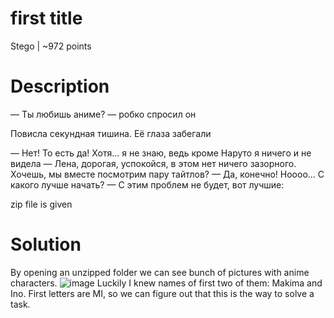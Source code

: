 # first title
Stego | ~972 points
# Description
— Ты любишь аниме? — робко спросил он

Повисла секундная тишина. Её глаза забегали

— Нет! То есть да! Хотя... я не знаю, ведь кроме Наруто я ничего и не видела — Лена, дорогая, успокойся, в этом нет ничего зазорного. Хочешь, мы вместе посмотрим пару тайтлов? — Да, конечно! Ноооо... С какого лучше начать? — С этим проблем не будет, вот лучшие:

zip file is given
# Solution
By opening an unzipped folder we can see bunch of pictures with anime characters.
![image](https://github.com/danzyxd/CTFs/assets/144260597/f7a93d5a-a171-404b-8308-a748f1b70525)
Luckily I knew names of first two of them: Makima and Ino. First letters are MI, so we can figure out that this is the way to solve a task.
